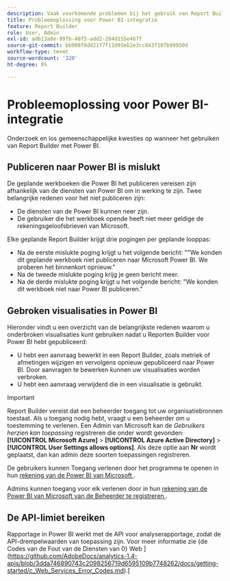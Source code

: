 ```yaml
---
description: Vaak voorkomende problemen bij het gebruik van Report Builder met Power BI.
title: Probleemoplossing voor Power BI-integratie
feature: Report Builder
role: User, Admin
exl-id: adb13a0e-99fb-48f5-add2-204d155e467f
source-git-commit: bb908f8dd21f7f11d93eb2e3cc843f107b99950d
workflow-type: tm+mt
source-wordcount: '320'
ht-degree: 0%

---
```


# Probleemoplossing voor Power BI-integratie

Onderzoek en los gemeenschappelijke kwesties op wanneer het gebruiken van Report Builder met Power BI.

## Publiceren naar Power BI is mislukt

De geplande werkboeken die Power BI het publiceren vereisen zijn afhankelijk van de diensten van Power BI om in werking te zijn. Twee belangrijke redenen voor het niet publiceren zijn:

* De diensten van de Power BI kunnen neer zijn.
* De gebruiker die het werkboek opende heeft niet meer geldige de rekeningsgeloofsbrieven van Microsoft.

Elke geplande Report Builder krijgt drie pogingen per geplande looppas:

* Na de eerste mislukte poging krijgt u het volgende bericht: &quot;&quot;We konden dit geplande werkboek niet publiceren naar Microsoft Power BI. We proberen het binnenkort opnieuw.&quot;
* Na de tweede mislukte poging krijg je geen bericht meer.
* Na de derde mislukte poging krijgt u het volgende bericht: &quot;We konden dit werkboek niet naar Power BI publiceren.&quot;

## Gebroken visualisaties in Power BI

Hieronder vindt u een overzicht van de belangrijkste redenen waarom u onderbroken visualisaties kunt gebruiken nadat u Reporten Builder voor Power BI hebt gepubliceerd:

* U hebt een aanvraag bewerkt in een Report Builder, zoals metriek of afmetingen wijzigen en vervolgens opnieuw gepubliceerd naar Power BI. Door aanvragen te bewerken kunnen uw visualisaties worden verbroken.
* U hebt een aanvraag verwijderd die in een visualisatie is gebruikt.

>[!IMPORTANT]
>
>Report Builder vereist dat een beheerder toegang tot uw organisatiebronnen toestaat. Als u toegang nodig hebt, vraagt u een beheerder om u toestemming te verlenen.
> Een Admin van Microsoft kan de *Gebruikers herzien kan toepassing* registreren die onder wordt gevonden: **[!UICONTROL Microsoft Azure]** > **[!UICONTROL Azure Active Directory]** > **[!UICONTROL User Settings allows options]**. Als deze optie aan **Nr** wordt geplaatst, dan kan admin deze soorten toepassingen registreren.

De gebruikers kunnen Toegang verlenen door het programma te openen in hun [ rekening van de Power BI van Microsoft ](https://login.microsoftonline.com/common/oauth2/authorize?response_type=code&amp;prompt=logint&amp;client_id=8d84f6d8-29a4-4484-a670-589b32400278&amp;redirect_uri=https%3a%2f%2fmy.omniture.com%2fsc15%2farb%2flogin.html&amp;resource=https%3a%2f%2fanalysis.windows.net%2fpowerbi%2fapi&amp;locale=en_US).

Admins kunnen toegang voor elk verlenen door in hun [ rekening van de Power BI van Microsoft van de Beheerder te registreren ](https://login.microsoftonline.com/common/oauth2/authorize?response_type=code&amp;prompt=admin_consent&amp;client_id=8d84f6d8-29a4-4484-a670-589b32400278&amp;redirect_uri=https%3a%2f%2fmy.omniture.com%2fsc15%2farb%2flogin.html&amp;resource=https%3a%2f%2fanalysis.windows.net%2fpowerbi%2fapi&amp;locale=en_US).

## De API-limiet bereiken

Rapportage in Power BI werkt met de API voor analyserapportage, zodat de API-drempelwaarden van toepassing zijn. Voor meer informatie zie {de Codes van de Fout van de Diensten van 0} Web ](https://github.com/AdobeDocs/analytics-1.4-apis/blob/3dda746890743c2098256719d6595109b7748262/docs/getting-started/c_Web_Services_Error_Codes.md).[
